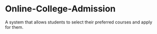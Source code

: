# Online-College-Admission
A system that allows students to select their preferred courses and apply for them.
